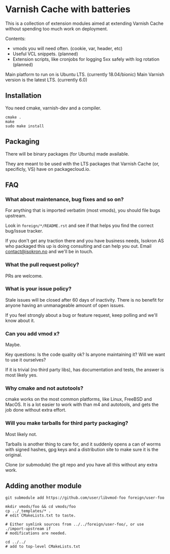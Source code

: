 
# Varnish Cache with batteries

This is a collection of extension modules aimed at extending
Varnish Cache without spending too much work on deployment.

Contents:
* vmods you will need often. (cookie, var, header, etc)
* Useful VCL snippets. (planned)
* Extension scripts, like cronjobs for logging 5xx safely with log rotation (planned)

Main platform to run on is Ubuntu LTS. (currently 18.04/bionic)
Main Varnish version is the latest LTS. (currently 6.0)


## Installation

You need cmake, varnish-dev and a compiler.

```
cmake .
make
sudo make install
```

## Packaging

There will be binary packages (for Ubuntu) made available.

They are meant to be used with the LTS packages that Varnish Cache
(or, specificly, VS) have on packagecloud.io.


## FAQ

### What about maintenance, bug fixes and so on?

For anything that is imported verbatim (most vmods), you should file bugs upstream.

Look in `foreign/*/README.rst` and see if that helps you find the correct bug/issue tracker.

If you don't get any traction there and you have business needs, Isokron AS who
packaged this up is doing consulting and can help you out. Email
<contact@isokron.no> and we'll be in touch.

### What the pull request policy?

PRs are welcome.


### What is your issue policy?

Stale issues will be closed after 60 days of inactivity. There is no benefit for
anyone having an unmanageable amount of open issues.

If you feel strongly about a bug or feature request, keep polling and we'll
know about it.

### Can you add vmod x?

Maybe.

Key questions: Is the code quality ok? Is anyone maintaining it? Will we want to use it
ourselves?

If it is trivial (no third party libs), has documentation and tests, the answer is most
likely yes.


### Why cmake and not autotools?

cmake works on the most common platforms, like Linux, FreeBSD and MacOS. It is a
lot easier to work with than m4 and autotools, and gets the job done without
extra effort.

### Will you make tarballs for third party packaging?

Most likely not.

Tarballs is another thing to care for, and it suddenly opens a can of worms with
signed hashes, gpg keys and a distribution site to make sure it is the original.

Clone (or submodule) the git repo and you have all this without any extra work.


## Adding another module

```
git submodule add https://github.com/user/libvmod-foo foreign/user-foo

mkdir vmods/foo && cd vmods/foo
cp ../_templates/* .
# edit CMakeLists.txt to taste.

# Either symlink sources from ../../foreign/user-foo/, or use ./import-upstream if
# modifications are needed.

cd ../../
# add to top-level CMakeLists.txt

```
